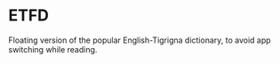 # ETFD
Floating version of the popular English-Tigrigna dictionary, to avoid app switching while reading.

